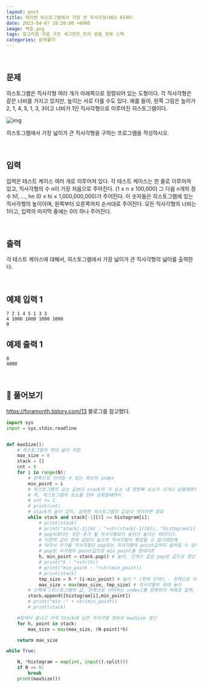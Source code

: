 ```yaml
---
layout: post
title: 파이썬 히스토그램에서 가장 큰 직사각형(BOJ 6549)
date: 2023-04-07 18:20:00 +0900
image: 백준.png
tags: 알고리즘 자료_구조 세그먼트_트리 분할_정복 스택
categories: 문제풀이
---
```


<br>

## 문제

히스토그램은 직사각형 여러 개가 아래쪽으로 정렬되어 있는 도형이다. 각 직사각형은 같은 너비를 가지고 있지만, 높이는 서로 다를 수도 있다. 예를 들어, 왼쪽 그림은 높이가 2, 1, 4, 5, 1, 3, 3이고 너비가 1인 직사각형으로 이루어진 히스토그램이다.

![img](https://www.acmicpc.net/upload/images/histogram.png)

히스토그램에서 가장 넓이가 큰 직사각형을 구하는 프로그램을 작성하시오.

<br>

## 입력

입력은 테스트 케이스 여러 개로 이루어져 있다. 각 테스트 케이스는 한 줄로 이루어져 있고, 직사각형의 수 n이 가장 처음으로 주어진다. (1 ≤ n ≤ 100,000) 그 다음 n개의 정수 h1, ..., hn (0 ≤ hi ≤ 1,000,000,000)가 주어진다. 이 숫자들은 히스토그램에 있는 직사각형의 높이이며, 왼쪽부터 오른쪽까지 순서대로 주어진다. 모든 직사각형의 너비는 1이고, 입력의 마지막 줄에는 0이 하나 주어진다.

<br>

## 출력

각 테스트 케이스에 대해서, 히스토그램에서 가장 넓이가 큰 직사각형의 넓이를 출력한다.

<br>

## 예제 입력 1

```
7 2 1 4 5 1 3 3
4 1000 1000 1000 1000
0
```

## 예제 출력 1

```
8
4000
```

<br>

## 📝 풀어보기

https://foramonth.tistory.com/13 블로그를 참고했다.

``` python
import sys
input = sys.stdin.readline


def maxSize():
    # 히스토그램의 최대 넓이 저장
    max_size = 0 
    stack = []
    cnt = 0
    for i in range(N):
        # 왼쪽으로 이어질 수 있는 최소의 index
        min_point = i
        # 히스토그램의 요소 값보다 stack의 각 요소 내 첫번째 요소가 크거나 같을때까지
        # 즉, 히스토그램의 요소를 전부 순회할때까지 
        # cnt += 1
        # print(cnt)
        # stack의 높이 값이, 입력한 히스토그램의 값보다 작아지면 종료 
        while stack and stack[-1][0] >= histogram[i]:
            # print(stack)
            # print("stack[-1][0] : "+str(stack[-1][0]), "histogram[i] : "+str(histogram[i]))
            # pop되었다는 것은 추가 될 직사각형보다 높이가 높다는 의미이다.
            # 이전의 값이 현재 값보다 높으면 직사각형이 확장될 수 없기때문에
            # 따라서 추가될 직사각형은 pop되는 직사각형의 point값까지 넓어질 수 있다
            # pop된 사각형의 point값으로 min_point를 업데이트
            h, min_point = stack.pop() # 높이, 인덱스 값은 pop된 값으로 갱신
            # print("h : "+str(h))
            # print("min_point : "+str(min_point))
            # print(stack)
            tmp_size = h * (i-min_point) # 높이 * (현재 인덱스 - 왼쪽으로 이어질 수 있는 인덱스)
            max_size = max(max_size, tmp_size) # 직사각형의 최대 높이
        # 스택에 [히스토그램의 값, 왼쪽으로 이어지는 index]를 왼쪽부터 차례로 입력, 
        stack.append([histogram[i],min_point])
        # print("min :" + str(min_point))
        # print(stack)

    #탐색이 끝나고 아직 Stack에 남은 직사각형 정보로 maxSize 갱신
    for h, point in stack:
        max_size = max(max_size, (N-point)*h)

    return max_size

while True:

    N, *histogram = map(int, input().split())
    if N == 0: 
        break
    print(maxSize())
```

